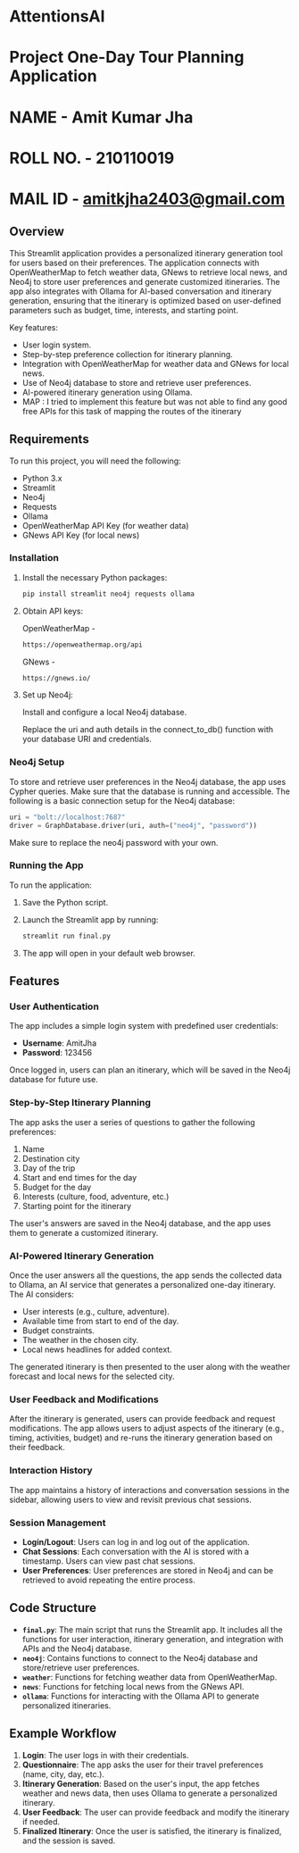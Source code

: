 # AttentionsAI

# Project One-Day Tour Planning Application

# NAME - Amit Kumar Jha
# ROLL NO. - 210110019
# MAIL ID - amitkjha2403@gmail.com

## Overview

This Streamlit application provides a personalized itinerary generation tool for users based on their preferences. The application connects with OpenWeatherMap to fetch weather data, GNews to retrieve local news, and Neo4j to store user preferences and generate customized itineraries. The app also integrates with Ollama for AI-based conversation and itinerary generation, ensuring that the itinerary is optimized based on user-defined parameters such as budget, time, interests, and starting point.

Key features:
- User login system.
- Step-by-step preference collection for itinerary planning.
- Integration with OpenWeatherMap for weather data and GNews for local news.
- Use of Neo4j database to store and retrieve user preferences.
- AI-powered itinerary generation using Ollama.
- MAP : I tried to implement this feature but was not able to find any good free APIs for this task of mapping the routes of the itinerary

## Requirements

To run this project, you will need the following:
- Python 3.x
- Streamlit
- Neo4j
- Requests
- Ollama
- OpenWeatherMap API Key (for weather data)
- GNews API Key (for local news)

### Installation

1. Install the necessary Python packages:
   ```bash
   pip install streamlit neo4j requests ollama
2. Obtain API keys:
   
   OpenWeatherMap -
   ```bash
   https://openweathermap.org/api
   ```
   GNews - 
   ```bash
   https://gnews.io/
   ```

3. Set up Neo4j:

   Install and configure a local Neo4j database.

   Replace the uri and auth details in the connect_to_db() function with your database URI and credentials.

### Neo4j Setup

To store and retrieve user preferences in the Neo4j database, the app uses Cypher queries. Make sure that the database is running and accessible. The following is a basic connection setup for the Neo4j database:

```python
uri = "bolt://localhost:7687"
driver = GraphDatabase.driver(uri, auth=("neo4j", "password"))
```
Make sure to replace the neo4j password with your own.

### Running the App

To run the application:

1. Save the Python script.
2. Launch the Streamlit app by running:

   ```bash
   streamlit run final.py
3. The app will open in your default web browser.

## Features

### User Authentication

The app includes a simple login system with predefined user credentials:

- **Username**: AmitJha
- **Password**: 123456

Once logged in, users can plan an itinerary, which will be saved in the Neo4j database for future use.

### Step-by-Step Itinerary Planning

The app asks the user a series of questions to gather the following preferences:
1. Name
2. Destination city
3. Day of the trip
4. Start and end times for the day
5. Budget for the day
6. Interests (culture, food, adventure, etc.)
7. Starting point for the itinerary

The user's answers are saved in the Neo4j database, and the app uses them to generate a customized itinerary.

### AI-Powered Itinerary Generation

Once the user answers all the questions, the app sends the collected data to Ollama, an AI service that generates a personalized one-day itinerary. The AI considers:
- User interests (e.g., culture, adventure).
- Available time from start to end of the day.
- Budget constraints.
- The weather in the chosen city.
- Local news headlines for added context.

The generated itinerary is then presented to the user along with the weather forecast and local news for the selected city.

### User Feedback and Modifications

After the itinerary is generated, users can provide feedback and request modifications. The app allows users to adjust aspects of the itinerary (e.g., timing, activities, budget) and re-runs the itinerary generation based on their feedback.

### Interaction History

The app maintains a history of interactions and conversation sessions in the sidebar, allowing users to view and revisit previous chat sessions.

### Session Management

- **Login/Logout**: Users can log in and log out of the application.
- **Chat Sessions**: Each conversation with the AI is stored with a timestamp. Users can view past chat sessions.
- **User Preferences**: User preferences are stored in Neo4j and can be retrieved to avoid repeating the entire process.

## Code Structure

- **`final.py`**: The main script that runs the Streamlit app. It includes all the functions for user interaction, itinerary generation, and integration with APIs and the Neo4j database.
- **`neo4j`**: Contains functions to connect to the Neo4j database and store/retrieve user preferences.
- **`weather`**: Functions for fetching weather data from OpenWeatherMap.
- **`news`**: Functions for fetching local news from the GNews API.
- **`ollama`**: Functions for interacting with the Ollama API to generate personalized itineraries.

## Example Workflow

1. **Login**: The user logs in with their credentials.
2. **Questionnaire**: The app asks the user for their travel preferences (name, city, day, etc.).
3. **Itinerary Generation**: Based on the user's input, the app fetches weather and news data, then uses Ollama to generate a personalized itinerary.
4. **User Feedback**: The user can provide feedback and modify the itinerary if needed.
5. **Finalized Itinerary**: Once the user is satisfied, the itinerary is finalized, and the session is saved.
